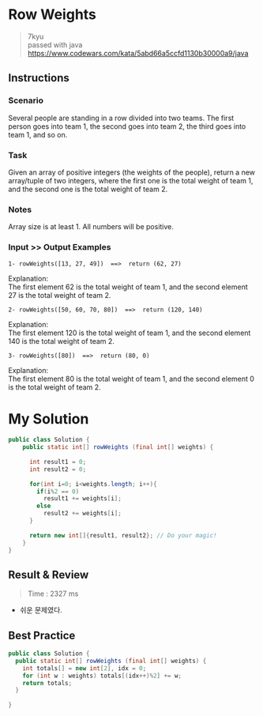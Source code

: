 # Row Weights
>7kyu  
>passed with java  
>https://www.codewars.com/kata/5abd66a5ccfd1130b30000a9/java

## Instructions
### Scenario
Several people are standing in a row divided into two teams.
The first person goes into team 1, the second goes into team 2, the third goes into team 1, and so on.

### Task 
Given an array of positive integers (the weights of the people), return a new array/tuple of two integers, where the first one is the total weight of team 1, and the second one is the total weight of team 2.

### Notes 
Array size is at least 1.
All numbers will be positive.

### Input >> Output Examples
~~~
1- rowWeights([13, 27, 49])  ==>  return (62, 27)
~~~
Explanation:  
The first element 62 is the total weight of team 1, and the second element 27 is the total weight of team 2.

~~~
2- rowWeights([50, 60, 70, 80])  ==>  return (120, 140)
~~~
Explanation:  
The first element 120 is the total weight of team 1, and the second element 140 is the total weight of team 2.

~~~
3- rowWeights([80])  ==>  return (80, 0)
~~~
Explanation:  
The first element 80 is the total weight of team 1, and the second element 0 is the total weight of team 2.

# My Solution
~~~java
public class Solution {
    public static int[] rowWeights (final int[] weights) {
      
      int result1 = 0;
      int result2 = 0;
      
      for(int i=0; i<weights.length; i++){
        if(i%2 == 0)
          result1 += weights[i];
        else
          result2 += weights[i];
      }
      
      return new int[]{result1, result2}; // Do your magic!
    }
}
~~~

## Result & Review
>Time : 2327 ms
- 쉬운 문제였다.

## Best Practice
~~~java
public class Solution {
  public static int[] rowWeights (final int[] weights) {
    int totals[] = new int[2], idx = 0;
    for (int w : weights) totals[(idx++)%2] += w;
    return totals;
  }
  
}
~~~
